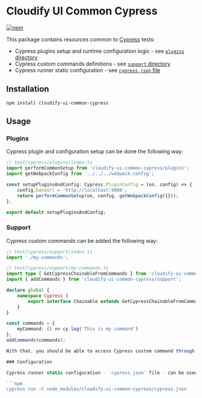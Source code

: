 # Cloudify UI Common Cypress

[![npm](https://img.shields.io/npm/v/cloudify-ui-common-cypress.svg?style=flat)](https://www.npmjs.com/package/cloudify-ui-common-cypress)

This package contains resources common to [Cypress](https://cypress.io/) tests:

* Cypress plugins setup and runtime configuration logic - see [`plugins` directory](./src/plugins)
* Cypress custom commands definitions - see [`support` directory](./src/support)
* Cypress runner static configuration - see [`cypress.json` file](./cypress.json)


## Installation

```npm
npm install cloudify-ui-common-cypress
```

## Usage

### Plugins

Cypress plugin and configuration setup can be done the following way:

```typescript
// test/cypress/plugins/index.ts
import performCommonSetup from 'cloudify-ui-common-cypress/plugins';
import getWebpackConfig from '../../../webpack.config';

const setupPluginsAndConfig: Cypress.PluginConfig = (on, config) => {
    config.baseUrl = 'http://localhost:9000';
    return performCommonSetup(on, config, getWebpackConfig({}));
};

export default setupPluginsAndConfig;
```

### Support

Cypress custom commands can be added the following way:

```typescript
// test/cypress/support/index.ts
import './my-commands';

// test/cypress/support/my-commands.ts
import type { GetCypressChainableFromCommands } from 'cloudify-ui-common-cypress/support';
import { addCommands } from 'cloudify-ui-common-cypress/support';

declare global {
    namespace Cypress {
        export interface Chainable extends GetCypressChainableFromCommands<typeof commands> {}
    }
}

const commands = {
    myCommand: () => cy.log('This is my command')
};
addCommands(commands);

With that, you should be able to access Cypress custom command through `cy` global in your Cypress test code.

### Configuration

Cypress runner static configuration - `cypress.json` file - can be used the following way:

```npm
cypress run -C node_modules/cloudify-ui-common-cypress/cypress.json
```

